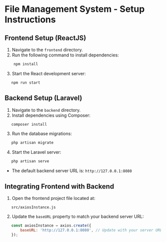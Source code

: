 # File Management System - Setup Instructions

## Frontend Setup (ReactJS)
1. Navigate to the `frontend` directory.
2. Run the following command to install dependencies:
```bash
    npm install
```
3. Start the React development server:
```bash
   npm run start
```

## Backend Setup (Laravel)
1. Navigate to the `backend` directory.
2. Install dependencies using Composer:
```bash
   composer install
```
3. Run the database migrations:
```bash
   php artisan migrate
```
4. Start the Laravel server:
```bash
   php artisan serve
```
- The default backend server URL is: `http://127.0.0.1:8080`

## Integrating Frontend with Backend
1. Open the frontend project file located at:
```
   src/axiosInstance.js
```
2. Update the `baseURL` property to match your backend server URL:
```javascript
   const axiosInstance = axios.create({
       baseURL: 'http://127.0.0.1:8080', // Update with your server URL
   });
```